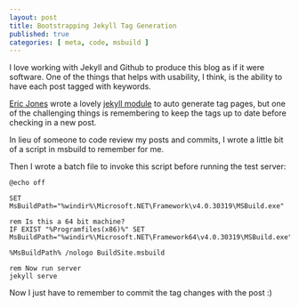 ```yaml
---
layout: post
title: Bootstrapping Jekyll Tag Generation
published: true
categories: [ meta, code, msbuild ]
---
```


I love working with Jekyll and Github to produce this blog as if it were software.
One of the things that helps with usability, I think, is the ability to have each
post tagged with keywords.

[Eric Jones](erjjones.github.com) wrote a lovely [jekyll module](http://erjjones.github.io/blog/Part-two-how-I-built-my-blog/) 
to auto generate tag pages, but one of the challenging things is remembering 
to keep the tags up to date before checking in a new post.

In lieu of someone to code review my posts and commits, I wrote a little 
bit of a script in msbuild to remember for me.

<script src="https://gist.github.com/deejaygraham/0fb79ff4768418c90108.js"></script>

Then I wrote a batch file to invoke this script before running the test server:

	
	@echo off
	
	SET MsBuildPath="%windir%\Microsoft.NET\Framework\v4.0.30319\MSBuild.exe"
	
	rem Is this a 64 bit machine?
	IF EXIST "%Programfiles(x86)%" SET MsBuildPath="%windir%\Microsoft.NET\Framework64\v4.0.30319\MSBuild.exe"
	
	%MsBuildPath% /nologo BuildSite.msbuild
	
	rem Now run server
	jekyll serve 	

Now I just have to remember to commit the tag changes with the post :)
